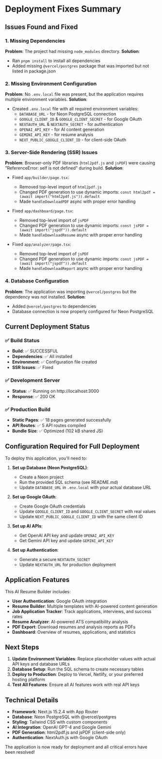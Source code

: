 # Deployment Fixes Summary

## Issues Found and Fixed

### 1. Missing Dependencies
**Problem**: The project had missing `node_modules` directory.
**Solution**: 
- Ran `pnpm install` to install all dependencies
- Added missing `@vercel/postgres` package that was imported but not listed in package.json

### 2. Missing Environment Configuration
**Problem**: No `.env.local` file was present, but the application requires multiple environment variables.
**Solution**: 
- Created `.env.local` file with all required environment variables:
  - `DATABASE_URL` - for Neon PostgreSQL connection
  - `GOOGLE_CLIENT_ID` & `GOOGLE_CLIENT_SECRET` - for Google OAuth
  - `NEXTAUTH_URL` & `NEXTAUTH_SECRET` - for authentication
  - `OPENAI_API_KEY` - for AI content generation
  - `GEMINI_API_KEY` - for resume analysis
  - `NEXT_PUBLIC_GOOGLE_CLIENT_ID` - for client-side OAuth

### 3. Server-Side Rendering (SSR) Issues
**Problem**: Browser-only PDF libraries (`html2pdf.js` and `jsPDF`) were causing "ReferenceError: self is not defined" during build.
**Solution**: 
- Fixed `app/builder/page.tsx`:
  - Removed top-level import of `html2pdf.js`
  - Changed PDF generation to use dynamic imports: `const html2pdf = (await import("html2pdf.js")).default`
  - Made `handleDownloadPDF` async with proper error handling

- Fixed `app/dashboard/page.tsx`:
  - Removed top-level import of `jsPDF`
  - Changed PDF generation to use dynamic imports: `const jsPDF = (await import("jspdf")).default`
  - Made `handleDownloadResume` async with proper error handling

- Fixed `app/analyzer/page.tsx`:
  - Removed top-level import of `jsPDF`
  - Changed PDF generation to use dynamic imports: `const jsPDF = (await import("jspdf")).default`
  - Made `handleDownloadReport` async with proper error handling

### 4. Database Configuration
**Problem**: The application was importing `@vercel/postgres` but the dependency was not installed.
**Solution**: 
- Added `@vercel/postgres` to dependencies
- Database connection is now properly configured for Neon PostgreSQL

## Current Deployment Status

### ✅ Build Status
- **Build**: ✅ SUCCESSFUL
- **Dependencies**: ✅ All installed
- **Environment**: ✅ Configuration file created
- **SSR Issues**: ✅ Fixed

### ✅ Development Server
- **Status**: ✅ Running on http://localhost:3000
- **Response**: ✅ 200 OK

### ✅ Production Build
- **Static Pages**: ✅ 18 pages generated successfully
- **API Routes**: ✅ 5 API routes compiled
- **Bundle Size**: ✅ Optimized (102 kB shared JS)

## Configuration Required for Full Deployment

To deploy this application, you'll need to:

1. **Set up Database (Neon PostgreSQL)**:
   - Create a Neon project
   - Run the provided SQL schema (see README.md)
   - Update `DATABASE_URL` in `.env.local` with your actual database URL

2. **Set up Google OAuth**:
   - Create Google OAuth credentials
   - Update `GOOGLE_CLIENT_ID` and `GOOGLE_CLIENT_SECRET` with real values
   - Update `NEXT_PUBLIC_GOOGLE_CLIENT_ID` with the same client ID

3. **Set up AI APIs**:
   - Get OpenAI API key and update `OPENAI_API_KEY`
   - Get Gemini API key and update `GEMINI_API_KEY`

4. **Set up Authentication**:
   - Generate a secure `NEXTAUTH_SECRET`
   - Update `NEXTAUTH_URL` for production deployment

## Application Features

This AI Resume Builder includes:

- **User Authentication**: Google OAuth integration
- **Resume Builder**: Multiple templates with AI-powered content generation
- **Job Application Tracker**: Track applications, interviews, and success rates
- **Resume Analyzer**: AI-powered ATS compatibility analysis
- **PDF Export**: Download resumes and analysis reports as PDFs
- **Dashboard**: Overview of resumes, applications, and statistics

## Next Steps

1. **Update Environment Variables**: Replace placeholder values with actual API keys and database URLs
2. **Database Setup**: Run the SQL schema to create necessary tables
3. **Deploy to Production**: Deploy to Vercel, Netlify, or your preferred hosting platform
4. **Test All Features**: Ensure all AI features work with real API keys

## Technical Details

- **Framework**: Next.js 15.2.4 with App Router
- **Database**: Neon PostgreSQL with @vercel/postgres
- **Styling**: Tailwind CSS with custom components
- **AI Integration**: OpenAI GPT-4 and Google Gemini
- **PDF Generation**: html2pdf.js and jsPDF (client-side only)
- **Authentication**: NextAuth.js with Google OAuth

The application is now ready for deployment and all critical errors have been resolved!